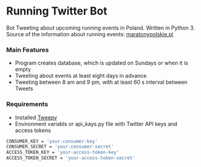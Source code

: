 # Running Twitter Bot

Bot Tweeting about upcoming running events in Poland. Written in Python 3. Source of the information about running events: [maratonypolskie.pl](https://www.maratonypolskie.pl/mp_index.php?dzial=3&action=1&grp=13&trgr=1&bieganie)

### Main Features

- Program creates database, which is updated on Sundays or when it is empty
- Tweeting about events at least eight days in advance
- Tweeting between 8 am and 9 pm, with at least 60 s interval between Tweets

### Requirements

- Installed [Tweepy](https://github.com/tweepy/tweepy)
- Environment variabls or api_kays.py file with Twitter API keys and access tokens

```sh
CONSUMER_KEY = 'your-consumer-key'
CONSUMER_SECRET = 'your-consumer-secret'
ACCESS_TOKEN_KEY = 'your-access-token-key'
ACCESS_TOKEN_SECRET = 'your-access-token-secret'
```
